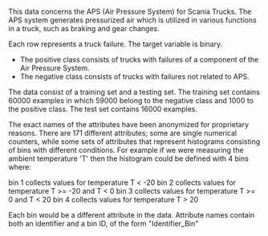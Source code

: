 
This data concerns the APS (Air Pressure System) for Scania Trucks. The APS system generates pressurized air which is utilized in various functions in a truck, such as braking and gear changes.

Each row represents a truck failure.  The target variable is binary.
* The positive class consists of trucks with failures of a component of the Air Pressure System.
* The negative class consists of trucks with failures not related to APS.

The data consist of a training set and a testing set.  The training set contains 60000 examples in which 59000 belong to the negative class and 1000 to the positive class.  The test set contains 16000 examples.

The exact names of the attributes have been anonymized for proprietary reasons.  There are 171 different attributes; some are single numerical
counters, while some sets of attributes that represent histograms consisting of bins with different conditions.  For example if we were measuring
the ambient temperature 'T' then the histogram could be defined with 4 bins where:

bin 1 collects values for temperature T < -20
bin 2 collects values for temperature T >= -20 and T < 0
bin 3 collects values for temperature T >= 0 and T < 20
bin 4 collects values for temperature T > 20 

Each bin would be a different attribute in the data.  Attribute names contain both an identifier and a bin ID, of the form "Identifier_Bin"

